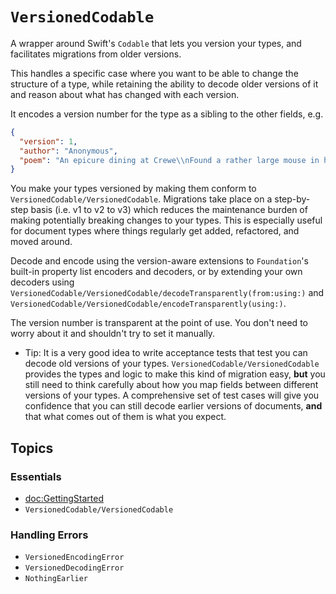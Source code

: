 # ``VersionedCodable``

A wrapper around Swift's `Codable` that lets you version your types, and facilitates migrations from older versions.

This handles a specific case where you want to be able to change the structure of a type, while retaining the ability to decode older versions of it and reason about what has changed with each version.

It encodes a version number for the type as a sibling to the other fields, e.g.

```json
{
  "version": 1,
  "author": "Anonymous",
  "poem": "An epicure dining at Crewe\\nFound a rather large mouse in his stew"
}
```

You make your types versioned by making them conform to ``VersionedCodable/VersionedCodable``. Migrations take place on a step-by-step basis (i.e. v1 to v2 to v3) which reduces the maintenance burden of making potentially breaking changes to your types. This is especially useful for document types where things regularly get added, refactored, and moved around.

Decode and encode using the version-aware extensions to `Foundation`'s built-in property list encoders and decoders, or by extending your own decoders using ``VersionedCodable/VersionedCodable/decodeTransparently(from:using:)`` and ``VersionedCodable/VersionedCodable/encodeTransparently(using:)``.

The version number is transparent at the point of use. You don't need to worry about it and shouldn't try to set it manually.

- Tip: It is a very good idea to write acceptance tests that test you can decode old versions of your types. ``VersionedCodable/VersionedCodable`` provides the types and logic to make this kind of migration easy, **but** you still need to think carefully about how you map fields between different versions of your types. A comprehensive set of test cases will give you confidence that you can still decode earlier versions of documents, **and** that what comes out of them is what you expect.

## Topics

### Essentials
- <doc:GettingStarted>
- ``VersionedCodable/VersionedCodable``

### Handling Errors
- ``VersionedEncodingError``
- ``VersionedDecodingError``
- ``NothingEarlier``
